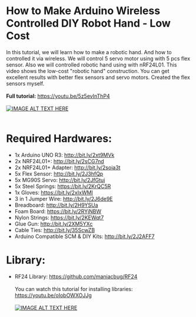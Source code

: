 # How to Make Arduino Wireless Controlled DIY Robot Hand - Low Cost
In this tutorial, we will learn how to make a robotic hand. And how to controlled it via wireless. We will control 5 servo motor using with 5 pcs flex sensor. Also we will controlled robotic hand using with nRF24L01. This video shows the low-cost "robotic hand" construction. You can get excellent results with better flex sensors and servo motors. Created the flex sensors myself. </br></br>
**Full tutorial:** https://youtu.be/5z5evInThP4 </br></br>
[![IMAGE ALT TEXT HERE](http://img.youtube.com/vi/5z5evInThP4/0.jpg)](http://www.youtube.com/watch?v=5z5evInThP4)</br></br>
# Required Hardwares: </br>
- 1x Arduino UNO R3: http://bit.ly/2xt9MVk
- 2x NRF24L01+: http://bit.ly/2sCG7nd
- 2x NRF24L01+ Adapter: http://bit.ly/2soia3t
- 5x Flex Sensor: http://bit.ly/2J3hfQp
- 5x MG90S Servo: http://bit.ly/2JfGtuj
- 5x Steel Springs: https://bit.ly/2KrQC5R
- 1x Gloves: https://bit.ly/2xIxWMI
- 3 in 1 Jumper Wire: http://bit.ly/2J6de9E
- Breadboard: http://bit.ly/2H9YSUa
- Foam Board: https://bit.ly/2RYjNBW
- Nylon Strings: https://bit.ly/2KEWqt7
- Glue Gun: http://bit.ly/2XM5YXc
- Cable Ties: http://bit.ly/35ScwZB
- Arduino Compatible SCM & DIY Kits: http://bit.ly/2J2AFF7
# Library: </br>
- RF24 Library: https://github.com/maniacbug/RF24 </br></br>
You can watch this tutorial for installing libraries: https://youtu.be/oIobOWXOJJg </br></br>
[![IMAGE ALT TEXT HERE](http://img.youtube.com/vi/oIobOWXOJJg/0.jpg)](http://www.youtube.com/watch?v=oIobOWXOJJg)</br></br>

